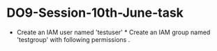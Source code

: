 # DO9-Session-10th-June-task
* Create an IAM user named 'testuser' * Create an IAM group named 'testgroup' with following permissions .
